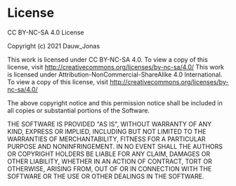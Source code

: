# License

CC BY-NC-SA 4.0 License

Copyright (c) 2021 Dauw_Jonas

This work is licensed under CC BY-NC-SA 4.0. To view a copy of this license, visit <http://creativecommons.org/licenses/by-nc-sa/4.0/>
This work is licensed under Attribution-NonCommercial-ShareAlike 4.0 International. To view a copy of this license, visit <http://creativecommons.org/licenses/by-nc-sa/4.0/>

The above copyright notice and this permission notice shall be included in all copies or substantial portions of the Software.

THE SOFTWARE IS PROVIDED "AS IS", WITHOUT WARRANTY OF ANY KIND, EXPRESS OR IMPLIED, INCLUDING BUT NOT LIMITED TO THE WARRANTIES OF MERCHANTABILITY, FITNESS FOR A PARTICULAR PURPOSE AND NONINFRINGEMENT. IN NO EVENT SHALL THE AUTHORS OR COPYRIGHT HOLDERS BE LIABLE FOR ANY CLAIM, DAMAGES OR OTHER LIABILITY, WHETHER IN AN ACTION OF CONTRACT, TORT OR OTHERWISE, ARISING FROM, OUT OF OR IN CONNECTION WITH THE SOFTWARE OR THE USE OR OTHER DEALINGS IN THE SOFTWARE.
